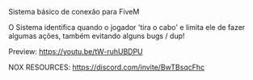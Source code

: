 Sistema básico de conexão para FiveM

O Sistema identifica quando o jogador 'tira o cabo' e limita ele de fazer algumas ações, também evitando alguns bugs / dup!

Preview: https://youtu.be/tW-ruhUBDPU

NOX RESOURCES: https://discord.com/invite/BwTBsqcFhc
